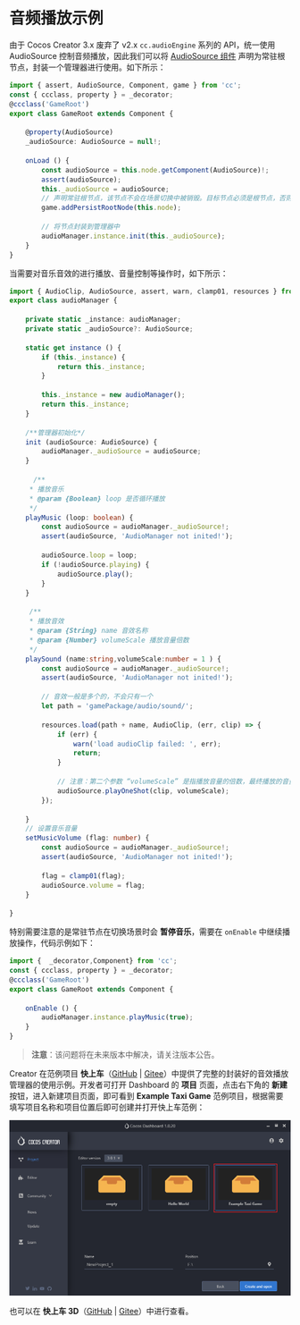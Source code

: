 # 音频播放示例

由于 Cocos Creator 3.x 废弃了 v2.x `cc.audioEngine` 系列的 API，统一使用 AudioSource 控制音频播放，因此我们可以将 [AudioSource 组件](./audiosource.md) 声明为常驻根节点，封装一个管理器进行使用。如下所示：

```typescript
import { assert, AudioSource, Component, game } from 'cc';
const { ccclass, property } = _decorator;
@ccclass('GameRoot')
export class GameRoot extends Component {
    
    @property(AudioSource) 
    _audioSource: AudioSource = null!;

    onLoad () {
        const audioSource = this.node.getComponent(AudioSource)!;
        assert(audioSource);
        this._audioSource = audioSource;
        // 声明常驻根节点，该节点不会在场景切换中被销毁。目标节点必须是根节点，否则无效。
        game.addPersistRootNode(this.node);

        // 将节点封装到管理器中
        audioManager.instance.init(this._audioSource);
    }
}
```

当需要对音乐音效的进行播放、音量控制等操作时，如下所示：

```typescript
import { AudioClip, AudioSource, assert, warn, clamp01, resources } from "cc";
export class audioManager {

    private static _instance: audioManager;
    private static _audioSource?: AudioSource;

    static get instance () {
        if (this._instance) {
            return this._instance;
        }

        this._instance = new audioManager();
        return this._instance;
    }

    /**管理器初始化*/
    init (audioSource: AudioSource) {
        audioManager._audioSource = audioSource;
    }

      /**
     * 播放音乐
     * @param {Boolean} loop 是否循环播放
     */
    playMusic (loop: boolean) {
        const audioSource = audioManager._audioSource!;
        assert(audioSource, 'AudioManager not inited!');

        audioSource.loop = loop;
        if (!audioSource.playing) {
            audioSource.play();
        }
    }

     /**
     * 播放音效
     * @param {String} name 音效名称
     * @param {Number} volumeScale 播放音量倍数
     */
    playSound (name:string,volumeScale:number = 1 ) {
        const audioSource = audioManager._audioSource!;
        assert(audioSource, 'AudioManager not inited!');

        // 音效一般是多个的，不会只有一个
        let path = 'gamePackage/audio/sound/';

        resources.load(path + name, AudioClip, (err, clip) => {
            if (err) {
                warn('load audioClip failed: ', err);
                return;
            }
            
            // 注意：第二个参数 “volumeScale” 是指播放音量的倍数，最终播放的音量为 “audioSource.volume * volumeScale”
            audioSource.playOneShot(clip, volumeScale);
        });

    }
    // 设置音乐音量
    setMusicVolume (flag: number) {
        const audioSource = audioManager._audioSource!;
        assert(audioSource, 'AudioManager not inited!');

        flag = clamp01(flag);
        audioSource.volume = flag;
    }

}
```

特别需要注意的是常驻节点在切换场景时会 **暂停音乐**，需要在 `onEnable` 中继续播放操作，代码示例如下：

```typescript
import {  _decorator,Component} from 'cc';
const { ccclass, property } = _decorator;
@ccclass('GameRoot')
export class GameRoot extends Component {

    onEnable () {
        audioManager.instance.playMusic(true);
    }
}

```

> **注意**：该问题将在未来版本中解决，请关注版本公告。

Creator 在范例项目 **快上车**（[GitHub](https://github.com/cocos-creator/tutorial-taxi-game) | [Gitee](https://gitee.com/mirrors_cocos-creator/tutorial-taxi-game)）中提供了完整的封装好的音效播放管理器的使用示例。开发者可打开 Dashboard 的 **项目** 页面，点击右下角的 **新建** 按钮，进入新建项目页面，即可看到 **Example Taxi Game** 范例项目，根据需要填写项目名称和项目位置后即可创建并打开快上车范例：

![audioEdit](audio/audioEdit.png)

也可以在 **快上车 3D**（[GitHub](https://github.com/cocos-creator/tutorial-taxi-game) | [Gitee](https://gitee.com/mirrors_cocos-creator/tutorial-taxi-game)）中进行查看。
